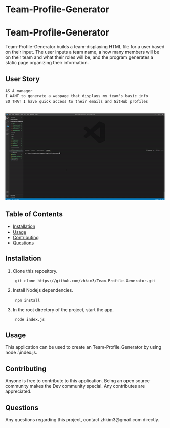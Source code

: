 # Team-Profile-Generator
<h1>Team-Profile-Generator</h1>
  
<p>Team-Profile-Generator builds a team-displaying HTML file for a user based on their input. The user inputs a team name, a how many members will be on their team and what their roles will be, and the program generates a static page organizing their information.</p>
  
 ## User Story
 ```
AS A manager
I WANT to generate a webpage that displays my team's basic info
SO THAT I have quick access to their emails and GitHub profiles
```

 <br>
<img src="./gif/ezgif.com-gif-maker.gif" alt="demogif">  
</p>
  <h2>Table of Contents</h2>
  <ul> 
   <li><a href="#Installation">Installation</a></li> 
   <li><a href="#Usage">Usage</a></li>   
   <li><a href="#Contributing">Contributing</a></li>   
   <li><a href="#Questions">Questions</a></li>                         
  </ul>
  <h2 id="Installation">Installation</h2>                         
  <p>
  <ol>
<li>Clone this repository.<pre><code> git <span class="hljs-keyword">clone</span> <span class="hljs-title">https</span>://github.com/zhkim3/Team-Profile-Generator.git
</code></pre></li>
<li>Install Nodejs dependencies.<pre><code> npm <span class="hljs-keyword">install</span>
</code></pre></li>
<li>In the root directory of the project, start the app.<pre><code> <span class="hljs-keyword">node</span> <span class="hljs-title">index</span>.js
</code></pre></li>
</ol>
  <h2 id="Usage">Usage</h2>
  <p>This application can be used to create an Team-Profile_Generator by using node .\index.js. 
  <h2 id="Contributing">Contributing</h2>
  <p>Anyone is free to contribute to this application. Being an open source community makes the Dev community special. Any contributes are appreciated. </p>
  <h2 id="Questions">Questions</h2>
  <p style="strong">Any questions regarding this project, contact zhkim3@gmail.com directly.</p> 
  